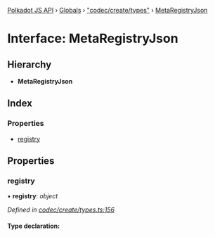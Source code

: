 [Polkadot JS API](../README.md) › [Globals](../globals.md) › ["codec/create/types"](../modules/_codec_create_types_.md) › [MetaRegistryJson](_codec_create_types_.metaregistryjson.md)

# Interface: MetaRegistryJson

## Hierarchy

* **MetaRegistryJson**

## Index

### Properties

* [registry](_codec_create_types_.metaregistryjson.md#registry)

## Properties

###  registry

• **registry**: *object*

*Defined in [codec/create/types.ts:156](https://github.com/polkadot-js/api/blob/fed9e8f7de/packages/types/src/codec/create/types.ts#L156)*

#### Type declaration:
